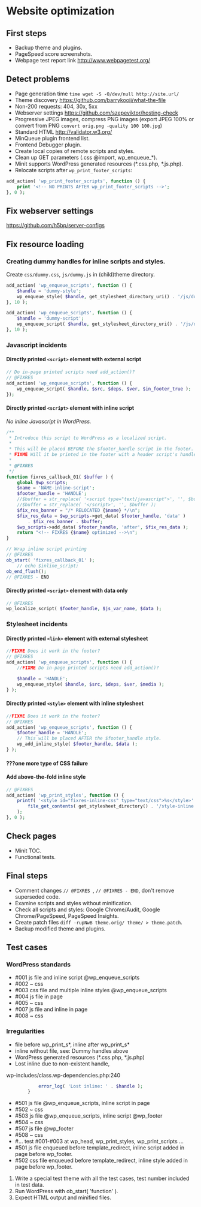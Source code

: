 # Website optimization

## First steps

- Backup theme and plugins.
- PageSpeed score screenshots.
- Webpage test report link http://www.webpagetest.org/

## Detect problems

- Page generation time `time wget -S -O/dev/null http://site.url/`
- Theme discovery https://github.com/barrykooij/what-the-file
- Non-200 requests: 404, 30x, 5xx
- Webserver settings https://github.com/szepeviktor/hosting-check
- Progressive JPEG images, compress PNG images (export JPEG 100% or convert from PNG `convert orig.png -quality 100 100.jpg`)
- Standard HTML http://validator.w3.org/
- MinQueue plugin frontend list.
- Frontend Debugger plugin.
- Create local copies of remote scripts and styles.
- Clean up GET parameters (.css @import, wp_enqueue_*).
- Minit supports WordPress generated resources (*.css.php, *.js.php).
- Relocate scripts after `wp_print_footer_scripts`:

```php
add_action( 'wp_print_footer_scripts', function () {
    print '<!-- NO PRINTS AFTER wp_print_footer_scripts -->';
}, 0 );
```

## Fix webserver settings

https://github.com/h5bp/server-configs

## Fix resource loading


### Creating dummy handles for inline scripts and styles.

Create `css/dummy.css`, `js/dummy.js` in (child)theme directory.

```php
add_action( 'wp_enqueue_scripts', function () {
    $handle = 'dummy-style';
    wp_enqueue_style( $handle, get_stylesheet_directory_uri() . '/js/dummy.css', array(), '1.0', 'all' );
}, 10 );

add_action( 'wp_enqueue_scripts', function () {
    $handle = 'dummy-script';
    wp_enqueue_script( $handle, get_stylesheet_directory_uri() . '/js/dummy.js', array(), '1.0', true );
}, 10 );
```

### Javascript incidents

#### Directly printed `<script>` element with external script

```php
// Do in-page printed scripts need add_action()?
// @FIXRES
add_action( 'wp_enqueue_scripts', function () {
    wp_enqueue_script( $handle, $src, $deps, $ver, $in_footer_true );
});

```

#### Directly printed `<script>` element with inline script

*No inline Javascript in WordPress.*

```php
/**
 * Introduce this script to WordPress as a localized script.
 *
 * This will be placed BEFORE the $footer_handle script in the footer.
 * FIXME Will it be printed in the footer with a header script's handle?
 *
 * @FIXRES
 */
function fixres_callback_01( $buffer ) {
    global $wp_scripts;
    $name = 'NAME-inline-script';
    $footer_handle = 'HANDLE';
    //$buffer = str_replace( '<script type="text/javascript">', '', $buffer );
    //$buffer = str_replace( '</script>', '', $buffer );
    $fix_res_banner = "/* RELOCATED {$name} */\n";
    $fix_res_data = $wp_scripts->get_data( $footer_handle, 'data' )
        . $fix_res_banner . $buffer;
    $wp_scripts->add_data( $footer_handle, 'after', $fix_res_data );
    return "<!-- FIXRES {$name} optimized -->\n";
}

// Wrap inline script printing
// @FIXRES
ob_start( 'fixres_callback_01' );
    // echo $inline_script;
ob_end_flush();
// @FIXRES - END
```

#### Directly printed `<script>` element with data only

```php
// @FIXRES
wp_localize_script( $footer_handle, $js_var_name, $data );
```


### Stylesheet incidents

#### Directly printed `<link>` element with external stylesheet

```php
//FIXME Does it work in the footer?
// @FIXRES
add_action( 'wp_enqueue_scripts', function () {
    //FIXME Do in-page printed scripts need add_action()?

    $handle = 'HANDLE';
    wp_enqueue_style( $handle, $src, $deps, $ver, $media );
} );
```

#### Directly printed `<style>` element with inline stylesheet

```php
//FIXME Does it work in the footer?
// @FIXRES
add_action( 'wp_enqueue_scripts', function () {
    $footer_handle = 'HANDLE';
    // This will be placed AFTER the $footer_handle style.
    wp_add_inline_style( $footer_handle, $data );
} );
```

#### ???one more type of CSS failure

#### Add above-the-fold inline style

```php
// @FIXRES
add_action( 'wp_print_styles', function () {
    printf( '<style id="fixres-inline-css" type="text/css">%s</style>' . "\n",
        file_get_contents( get_stylesheet_directory() . '/style-inline.css' )
    );
}, 0 );
```

## Check pages

- Minit TOC.
- Functional tests.


## Final steps

- Comment changes `// @FIXRES `, `// @FIXRES - END`, don't remove superseded code.
- Examine scripts and styles without minification.
- Check all scripts and styles: Google Chrome/Audit, Google Chrome/PageSpeed, PageSpeed Insights.
- Create patch files `diff -rupNwB theme.orig/ theme/ > theme.patch`.
- Backup modified theme and plugins.

## Test cases

### WordPress standards

- #001 js file and inline script @wp_enqueue_scripts
- #002 ~ css
- #003 css file and multiple inline styles @wp_enqueue_scripts
- #004 js file in page
- #005 ~ css
- #007 js file and inline in page
- #008 ~ css

### Irregularities

- file before wp_print_s*, inline after wp_print_s*
- inline without file, see: Dummy handles above
- WordPress generated resources (*.css.php, *.js.php)
- Lost inline due to non-existent handle,

wp-includes/class.wp-dependencies.php:240
```php
			error_log( 'Lost inline: ' . $handle );
		}
```

- #501 js file @wp_enqueue_scripts, inline script in page
- #502 ~ css
- #503 js file @wp_enqueue_scripts, inline script @wp_footer
- #504 ~ css
- #507 js file @wp_footer
- #508 ~ css
- #... test #001-#003 at wp_head, wp_print_styles, wp_print_scripts ...
- #501 js file enqueued before template_redirect, inline script added in page before wp_footer.
- #502 css file enqueued before template_redirect, inline style added in page before wp_footer.

1. Write a special test theme with all the test cases, test number included in test data.
2. Run WordPress with ob_start( 'function' ).
3. Expect HTML output and minified files.
